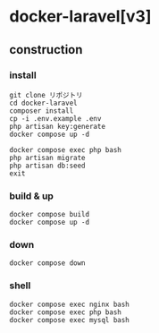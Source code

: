 # docker-laravel[v3]
## construction
### install
    git clone リポジトリ
    cd docker-laravel
    composer install
    cp -i .env.example .env
    php artisan key:generate
    docker compose up -d
    
    docker compose exec php bash
    php artisan migrate
    php artisan db:seed
    exit
### build & up
    docker compose build
    docker compose up -d
### down
    docker compose down
### shell
    docker compose exec nginx bash
    docker compose exec php bash
    docker compose exec mysql bash
